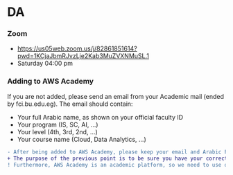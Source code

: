 # DA

### Zoom
- https://us05web.zoom.us/j/82861851614?pwd=1KCjaJbmRJvzLje2Kab3MuZVXNMuSL.1
- Saturday 04:00 pm

### Adding to AWS Academy
If you are not added, please send an email from your Academic mail (ended by fci.bu.edu.eg). The email should contain:
- Your full Arabic name, as shown on your official faculty ID
- Your program (IS, SC, AI, ...)
- Your level (4th, 3rd, 2nd, ...)
- Your course name (Cloud, Data Analytics, ...)
  
```diff
- After being added to AWS Academy, please keep your email and Arabic Full name as it is
+ The purpose of the previous point is to be sure you have your correct degrees based on your work in the course
! Furthermore, AWS Academy is an academic platform, so we need to use our Academic emails
``` 



<!--
#### Quizzes
```diff
+ "Chapter 4 Quiz" is now open. We have to solve it before 13 May.
+ "End of Course Assessment" is now open. We have to solve it before 13 May.
  - (to be able to take this assessment, we need to do the End of Course Survey first)
+ Oral degrees will depend on these online quizzes.
```
-->
<!--
```diff
+ كل عام وانتم بخير
- I will be available Today, 16 Apr, at 09:30 pm for any questions and course issues 
- At the below Zoom link, please inform all your colleagues
```
-->

<!--
#### Online Course
```diff
+ You have been added to a new online course called "IoT Fundamentals: Big Data Analytics".
- Please be sure you can access the course as there will be a quiz that we will need to solve.
+ Oral degrees will depend on the online quiz.
```
-->

<!--
#### Zoom Link
+ https://us05web.zoom.us/j/83518532308?pwd=NXNJVXRTZmQ0dnhuU3A5ODNtanBRUT09
 
## Lectures
The lectures are in the above PDF files.
-->
<!--
- **Lecture 1** 
  - File "DA-01.pdf" https://raw.githubusercontent.com/fcai-b/da/main/DA-01.pdf
-->
